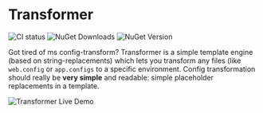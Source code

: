 Transformer
===========

![CI status](http://img.shields.io/teamcity/http/powerdeploy-buildserver.cloudapp.net/e/Transformer_CI.svg) 
   ![NuGet Downloads](http://img.shields.io/nuget/dt/Transformer.VisualStudio.svg)
   ![NuGet Version](https://camo.githubusercontent.com/283b9de29785d33127bde2ecf09798f8a235e8e9/687474703a2f2f696d672e736869656c64732e696f2f6e756765742f762f506f7765724465706c6f792e5061636b6167654d616e61676572457874656e73696f6e2e737667)

Got tired of ms config-transform? Transformer is a simple template engine (based on string-replacements) which lets you transform any files (like `web.config` or `app.configs` to a specific environment. Config transformation should really be **very simple** and readable: simple placeholder replacements in a template.

![Transformer Live Demo](https://raw.githubusercontent.com/tobiaszuercher/transformer/master/doc/images/transformer-demo.gif)